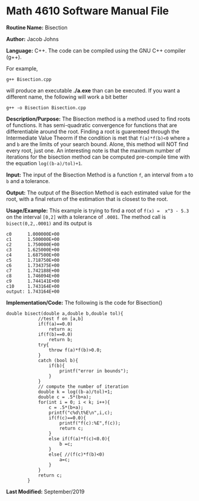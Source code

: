 # Math 4610 Software Manual File

**Routine Name:** Bisection

**Author:** Jacob Johns

**Language:** C++. The code can be compiled using the GNU C++ compiler (g++).

For example,

    g++ Bisection.cpp

will produce an executable **./a.exe** than can be executed. If you want a different name, the following will work a bit
better

    g++ -o Bisection Bisection.cpp

**Description/Purpose:** The Bisection method is a method used to find roots of functions. It has semi-quadratic convergence for functions that are differentiable around the root. Finding a root is guarenteed through the Intermediate Value Theorm if the condition is met that `f(a)*f(b)<0` where `a` and `b` are the limits of your search bound. Alone, this method will NOT find every root, just one. An interesting note is that the maximum number of iterations for the bisection method can be computed pre-compile time with the equation `log((b-a)/tol)+1`.

**Input:** The input of the Bisection Method is a function `f`, an interval from `a` to `b` and a tolerance. 

**Output:** The output of the Bisection Method is each estimated value for the root, with a final return of the estimation that is closest to the root.

**Usage/Example:** This example is trying to find a root of `f(x) =  x^3 - 5.3` on the interval `[0,2]` with a tolerance of `.0001`. The method call is `bisect(0,2,.0001)` and its output is 
```
c0      1.000000E+00
c1      1.500000E+00
c2      1.750000E+00
c3      1.625000E+00
c4      1.687500E+00
c5      1.718750E+00
c6      1.734375E+00
c7      1.742188E+00
c8      1.746094E+00
c9      1.744141E+00
c10     1.743164E+00
output: 1.743164E+00
```

**Implementation/Code:** The following is the code for Bisection()
```
double bisect(double a,double b,double tol){
			//test f on [a,b]
			if(f(a)==0.0)
				return a;
			if(f(b)==0.0)
				return b;
			try{
				throw f(a)*f(b)>0.0;
			} 
			catch (bool b){
				if(b){
					printf("error in bounds");
				}
			}
			// compute the number of iteration
			double k = log((b-a)/tol)+1;
			double c = .5*(b+a);
			for(int i = 0; i < k; i++){
				c = .5*(b+a);
				printf("c%d\t%E\n",i,c);
				if(f(c)==0.0){
					printf("f(c):%E",f(c));
					return c;
				}
				else if(f(a)*f(c)<0.0){
					b =c;
				}
				else{ //(f(c)*f(b)<0)
					a=c;
				}
			}
			return c;
		}
```


**Last Modified:** September/2019
